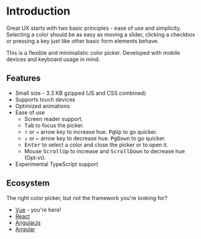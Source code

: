 # Introduction

Great UX starts with two basic principles - ease of use and simplicity. Selecting a color should be as easy as moving a slider, clicking a checkbox or pressing a key just like other basic form elements behave.

This is a flexible and minimalistic color picker. Developed with mobile devices and keyboard usage in mind.

## Features

-   Small size - 3.3 KB gzipped (JS and CSS combined)
-   Supports touch devices
-   Optimized animations
-   Ease of use
    -   Screen reader support.
    -   <kbd>Tab</kbd> to focus the picker.
    -   <kbd>↑</kbd> or <kbd>→</kbd> arrow key to increase hue. <kbd>PgUp</kbd> to go quicker.
    -   <kbd>↓</kbd> or <kbd>←</kbd> arrow key to decrease hue. <kbd>PgDown</kbd> to go quicker.
    -   <kbd>Enter</kbd> to select a color and close the picker or to open it.
    -   Mouse <kbd>ScrollUp</kbd> to increase and <kbd>ScrollDown</kbd> to decrease hue (Opt-in).
-   Experimental TypeScript support

## Ecosystem

The right color picker, but not the framework you're looking for?

-   [Vue](https://github.com/radial-color-picker/vue-color-picker) - you're here!
-   [React](https://github.com/radial-color-picker/react-color-picker)
-   [AngularJs](https://github.com/talamaska/angular-radial-color-picker)
-   [Angular](https://github.com/radial-color-picker/angular-color-picker)
